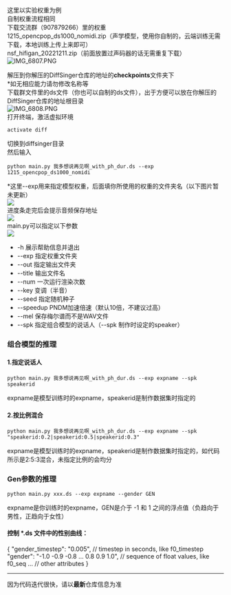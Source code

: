这里以实验权重为例<br />自制权重流程相同<br />下载交流群（907879266）里的权重<br />1215_opencpop_ds1000_nomidi.zip（声学模型，使用你自制的，云端训练无需下载，本地训练上传上来即可）<br />nsf_hifigan_20221211.zip（前面放置过声码器的话无需重复下载）<br />![IMG_6807.PNG](https://cdn.nlark.com/yuque/0/2023/jpeg/34659871/1674370618869-6c007b02-3975-493f-9f8d-674146184d46.jpeg#averageHue=%23f4f4f1&from=url&id=qa8hK&name=IMG_6807.PNG&originHeight=1038&originWidth=1170&originalType=binary&ratio=1&rotation=0&showTitle=false&size=434484&status=done&style=none&title=)

解压到你解压的DiffSinger仓库的地址的**checkpoints**文件夹下<br />*如无相应能力请勿修改名称等<br />下载群文件里的ds文件（你也可以自制的ds文件），出于方便可以放在你解压的DiffSinger仓库的地址根目录<br />![IMG_6808.PNG](https://cdn.nlark.com/yuque/0/2023/jpeg/34659871/1674370653970-e42be76b-807d-4527-88e3-8d3ce90c361a.jpeg#averageHue=%23fefefe&from=url&id=xknUH&name=IMG_6808.PNG&originHeight=205&originWidth=1170&originalType=binary&ratio=1&rotation=0&showTitle=false&size=40594&status=done&style=none&title=)<br />打开终端，激活虚拟环境
```
activate diff
```
切换到diffsinger目录<br />然后输入
```
python main.py 我多想说再见啊_with_ph_dur.ds --exp 1215_opencpop_ds1000_nomidi
```
*这里--exp用来指定模型权重，后面填你所使用的权重的文件夹名（以下图片暂未更新）<br />![](https://cdn.nlark.com/yuque/0/2022/png/34659871/1670565112886-b781d493-7548-49da-b5dd-e432db2400b9.png#averageHue=%23151515&clientId=uf1178ad9-00fd-4&from=paste&id=u03e8d9c7&originHeight=647&originWidth=1239&originalType=url&ratio=1&rotation=0&showTitle=false&status=done&style=none&taskId=ue11eb2f2-d6b9-4630-9ec9-38c89b58f1f&title=)<br />进度条走完后会提示音频保存地址<br />![](https://cdn.nlark.com/yuque/0/2022/png/34659871/1670565112976-d3a832d1-e262-4d01-9d59-dd1f444b9c1e.png#averageHue=%23292726&clientId=uf1178ad9-00fd-4&from=paste&id=u18a80e58&originHeight=647&originWidth=1239&originalType=url&ratio=1&rotation=0&showTitle=false&status=done&style=none&taskId=ufc735d66-17b6-49bb-b832-20db6af0a36&title=)<br />main.py可以指定以下参数<br />![](https://cdn.nlark.com/yuque/0/2022/png/34659871/1670565112945-6eafadf3-7819-444f-8dcd-c2ce035a14fd.png#averageHue=%23191918&clientId=uf1178ad9-00fd-4&from=paste&id=u4bf95553&originHeight=647&originWidth=1239&originalType=url&ratio=1&rotation=0&showTitle=false&status=done&style=none&taskId=u968dab51-6c1c-4742-98f9-5b4bf020f25&title=)

- -h               展示帮助信息并退出
- --exp          指定权重文件夹
- --out          指定输出文件夹
- --title          输出文件名
- --num        一次运行渲染次数
- --key          变调（半音）
- --seed        指定随机种子
- --speedup  PNDM加速倍速（默认10倍，不建议过高）
- --mel          保存梅尔谱而不是WAV文件
- --spk           指定组合模型的说话人（--spk 制作时设定的speaker）
<a name="N9YU4"></a>
### 组合模型的推理
<a name="SnI0c"></a>
#### 1.指定说话人
```
python main.py 我多想说再见啊_with_ph_dur.ds --exp expname --spk speakerid
```
expname是模型训练时的expname，speakerid是制作数据集时指定的
<a name="qYbkf"></a>
#### 2.按比例混合
```
python main.py 我多想说再见啊_with_ph_dur.ds --exp expname --spk "speakerid:0.2|speakerid:0.5|speakerid:0.3"
```
expname是模型训练时的expname，speakerid是制作数据集时指定的，如代码所示是2:5:3混合，未指定比例的会均分
<a name="hrdHK"></a>
### Gen参数的推理
```
python main.py xxx.ds --exp expname --gender GEN
```
expname是你训练时的expname，GEN是介于 -1 和 1 之间的浮点值（负趋向于男性，正趋向于女性）
<a name="F6IVN"></a>
#### 控制 *.ds 文件中的性别曲线：
{   "gender_timestep": "0.005", // timestep in seconds, like f0_timestep   "gender": "-1.0 -0.9 -0.8 ... 0.8 0.9 1.0", // sequence of float values, like f0_seq   ... // other attributes }

---

因为代码迭代很快，请以**最新**仓库信息为准
